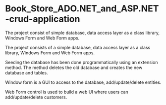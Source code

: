 # Book_Store_ADO.NET_and_ASP.NET-crud-application
The project consist of simple database, data access layer as a class library, Windows Form and Web Form apps.

The project consists of a simple database, data access layer as a class library, Windows Form and Web Form apps.

Seeding the database has been done programmatically using an extension method.
The method deletes the old database and creates the new database and tables.

Window form is a GUI to access to the database, add/update/delete entities.

Web Form control is used to build a web UI where users can add/update/delete customers. 
